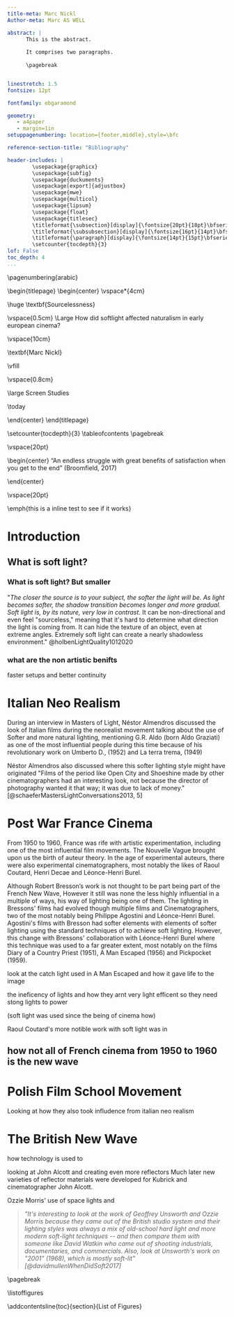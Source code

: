 ```yaml
---
title-meta: Marc Nickl
Author-meta: Marc AS WELL

abstract: |
      This is the abstract.
    
      It comprises two paragraphs.
      
      \pagebreak


linestretch: 1.5
fontsize: 12pt

fontfamily: ebgaramond

geometry:
   - a4paper
   - margin=1in
setuppagenumbering: location={footer,middle},style=\bfc

reference-section-title: "Bibliography"

header-includes: |
        \usepackage{graphicx}
        \usepackage{subfig}
        \usepackage{duckuments}
        \usepackage[export]{adjustbox}
        \usepackage{mwe}
        \usepackage{multicol}
        \usepackage{lipsum}
        \usepackage{float}
        \usepackage{titlesec}
        \titleformat{\subsection}[display]{\fontsize{20pt}{18pt}\bfseries}{}{5pt}{}
        \titleformat{\subsubsection}[display]{\fontsize{16pt}{14pt}\bfseries}{}{5pt}{}
        \titleformat{\paragraph}[display]{\fontsize{14pt}{15pt}\bfseries}{}{5pt}{}
        \setcounter{tocdepth}{3}
lof: False
toc_depth: 4
...
```



\pagenumbering{arabic}



\begin{titlepage}
    \begin{center}
        \vspace*{4cm}
            
  \huge
        \textbf{Sourcelessness}
            
 \vspace{0.5cm}
        \Large
    How did softlight affected naturalism in early european cinema?


            
   \vspace{10cm}
            
\textbf{Marc Nickl}
            
\vfill
            
            
 \vspace{0.8cm}
                        
   \large
        Screen Studies 
        
\today
            
 \end{center}
\end{titlepage}


\setcounter{tocdepth}{3}
\tableofcontents
\pagebreak

\vspace{20pt}

\begin{center}
“An endless struggle with great benefits of satisfaction when you get to the end” (Broomfield, 2017)

\end{center}

\vspace{20pt}


\emph{this is a inline test to see if it works}


# Introduction


## What is soft light?


### What is soft light? But smaller

"_The closer the source is to your subject, the softer the light will be. As light becomes softer, the shadow transition becomes longer and more gradual. Soft light is, by its nature, very low in contrast_. It can be non-directional and even feel "sourceless," meaning that it's hard to determine what direction the light is coming from. It can hide the texture of an object, even at extreme angles. Extremely soft light can create a nearly shadowless environment." @holbenLightQuality1012020 



### what are the non artistic benifts
faster setups and better continuity


# Italian Neo Realism 
During an interview in Masters of Light, Néstor Almendros discussed the look of Italian films during the neorealist movement talking about the use of Softer and more natural lighting, mentioning G.R. Aldo (born Aldo Graziati) as one of the most influential people during this time because of his revolutionary work on Umberto D., (1952) and La terra trema, (1949)

Néstor Almendros also discussed where this softer lighting style might have originated "Films of the period like Open City and Shoeshine made by other cinematographers had an interesting look, not because the director of photography wanted it that way; it was due to lack of money." [@schaeferMastersLightConversations2013, 5]






# Post War France Cinema

From 1950 to 1960, France was rife with artistic experimentation, including one of the most influential film movements. The Nouvelle Vague brought upon us the birth of auteur theory. In the age of experimental auteurs, there were also experimental cinematographers, most notably the likes of Raoul Coutard, Henri Decae and Léonce-Henri Burel. 

Although Robert Bresson’s work is not thought to be part being part of the French New Wave, However it still was none the less highly influential in a multiple of ways, his way of lighting being one of them. The lighting in Bressons' films had evolved though multiple films and Cinematographers, two of the most notably being Philippe Agostini and Léonce-Henri Burel. Agostini's films with Bresson had softer elements with elements of softer lighting using the standard techniques of to achieve soft lighting. However, this change with Bressons' collaboration with Léonce-Henri Burel where this technique was used to a far greater extent, most notably on the films Diary of a Country Priest (1951), A Man Escaped (1956) and Pickpocket (1959).

look at the catch light used in A Man Escaped and how it gave life to the image

the ineficency of lights and how they arnt very light efficent so they need stong lights to power

(soft light was used since the being of cinema how) 


Raoul Coutard's more notible work with soft light was in <!-- @godardPetitSoldat1963 -->




## how not all of French cinema from 1950 to 1960 is the new wave




 

# Polish Film School Movement
Looking at how they also took infludence from italian neo realism



# The British New Wave 
how technology is used to 

looking at John Alcott and creating even more reflectors  Much later new varieties of reflector materials were developed for Kubrick and cinematographer John Alcott.

Ozzie Morris' use of space lights and 

> _"It's interesting to look at the work of Geoffrey Unsworth and Ozzie Morris because they came out of the British studio system and their lighting styles was always a mix of old-school hard light and more modern soft-light techniques -- and then compare them with someone like David Watkin who came out of shooting industrials, documentaries, and commercials. Also, look at Unsworth's work on "2001" (1968), which is mostly soft-lit" [@davidmullenWhenDidSoft2017]_






\pagebreak

\listoffigures

\addcontentsline{toc}{section}{List of Figures}
